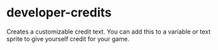 # developer-credits
Creates a customizable credit text.
You can add this to a variable or text sprite to give yourself credit for your game.
